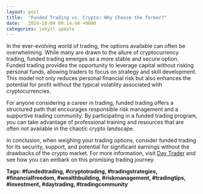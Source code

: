 ```yaml
---
layout: post
title:  "Funded Trading vs. Crypto: Why Choose the former?"
date:   2024-10-04 09:14:44 +0000
categories: jekyll update
---
```

In the ever-evolving world of trading, the options available can often be overwhelming. While many are drawn to the allure of cryptocurrency trading, funded trading emerges as a more stable and secure option. Funded trading provides the opportunity to leverage capital without risking personal funds, allowing traders to focus on strategy and skill development. This model not only reduces personal financial risk but also enhances the potential for profit without the typical volatility associated with cryptocurrencies.

For anyone considering a career in trading, funded trading offers a structured path that encourages responsible risk management and a supportive trading community. By participating in a funded trading program, you can take advantage of professional training and resources that are often not available in the chaotic crypto landscape.

In conclusion, when weighing your trading options, consider funded trading for its security, support, and potential for significant earnings without the drawbacks of the crypto market. For more information, visit [Day Trader](https://www.DayTraders.com) and see how you can embark on this promising trading journey.

**Tags: #fundedtrading, #cryptotrading, #tradingstrategies, #financialfreedom, #wealthbuilding, #riskmanagement, #tradingtips, #investment, #daytrading, #tradingcommunity**
